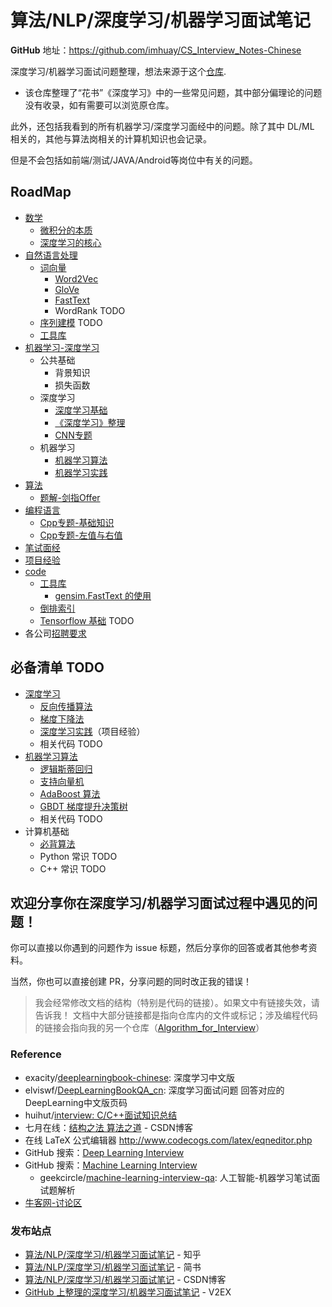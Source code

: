 算法/NLP/深度学习/机器学习面试笔记
===
**GitHub** 地址：https://github.com/imhuay/CS_Interview_Notes-Chinese

深度学习/机器学习面试问题整理，想法来源于这个[仓库](https://github.com/elviswf/DeepLearningBookQA_cn).
- 该仓库整理了“花书”《深度学习》中的一些常见问题，其中部分偏理论的问题没有收录，如有需要可以浏览原仓库。

此外，还包括我看到的所有机器学习/深度学习面经中的问题。除了其中 DL/ML 相关的，其他与算法岗相关的计算机知识也会记录。

但是不会包括如前端/测试/JAVA/Android等岗位中有关的问题。

## RoadMap
- [数学](./数学)
  - [微积分的本质](./数学/微积分的本质.md)
  - [深度学习的核心](./数学/深度学习的核心.md)
- [自然语言处理](./自然语言处理)
  - [词向量](./自然语言处理/专题-词向量.md)
    - [Word2Vec](./自然语言处理/专题-词向量.md#word2vec)
    - [GloVe](./自然语言处理/专题-词向量.md#glove)
    - [FastText](./自然语言处理/专题-词向量.md#fasttext)
    - WordRank TODO
  - [序列建模](./自然语言处理/专题-序列建模.md) TODO
  - [工具库](./自然语言处理/专题-工具库.md)
- [机器学习-深度学习](./机器学习-深度学习)
  - 公共基础
    - 背景知识
    - 损失函数
  - 深度学习
    - [深度学习基础](./机器学习-深度学习/DL专题-深度学习基础.md)
    - [《深度学习》整理](./机器学习-深度学习/DL专题-《深度学习》整理.md)
    - [CNN专题](./机器学习-深度学习/DL专题-CNN.md)
  - 机器学习
    - [机器学习算法](./机器学习-深度学习/ML专题-机器学习算法.md)
    - [机器学习实践](./机器学习-深度学习/ML专题-机器学习实践.md)
- [算法](./算法)
  - [题解-剑指Offer](./算法/题解-剑指Offer.md)
- [编程语言](./编程语言)
  - [Cpp专题-基础知识](./编程语言/Cpp专题-基础知识.md)
  - [Cpp专题-左值与右值](./编程语言/Cpp专题-左值与右值.md)
- [笔试面经](./笔试面经)
- [项目经验](./项目经验)
- [code](./code)
  - [工具库](./code/工具库)
    - [gensim.FastText 的使用](./code/工具库/gensim/FastText.py)
  - [倒排索引](./code/倒排索引)
  - [Tensorflow 基础](./code/tf-基础) TODO
- 各公司[招聘要求](./招聘要求.md)

## 必备清单 TODO
- [深度学习](./深度学习/README.md)
  - [反向传播算法](./深度学习/README.md#反向传播算法)
  - [梯度下降法](#梯度下降法)
  - [深度学习实践](./项目经验/README.md)（项目经验）
  - 相关代码 TODO
- [机器学习算法](./机器学习/README.md)
  - [逻辑斯蒂回归](./机器学习/README.md#逻辑斯蒂回归)
  - [支持向量机](./机器学习/README.md#支持向量机)
  - [AdaBoost 算法](./机器学习/README.md#adaboost-算法)
  - [GBDT 梯度提升决策树](./机器学习/README.md#梯度提升决策树-gbdt)
  - 相关代码 TODO
- 计算机基础
  - [必背算法](https://github.com/imhuay/Algorithm_for_Interview-Chinese/tree/master/Algorithm_for_Interview/_必背算法)
  - Python 常识 TODO
  - C++ 常识 TODO


**欢迎分享你在深度学习/机器学习面试过程中遇见的问题！**
---
你可以直接以你遇到的问题作为 issue 标题，然后分享你的回答或者其他参考资料。

当然，你也可以直接创建 PR，分享问题的同时改正我的错误！

> 我会经常修改文档的结构（特别是代码的链接）。如果文中有链接失效，请告诉我！
> 文档中大部分链接都是指向仓库内的文件或标记；涉及编程代码的链接会指向我的另一个仓库（[Algorithm_for_Interview](https://github.com/imhuay/Algorithm_for_Interview-Chinese)）

### Reference

- exacity/[deeplearningbook-chinese](https://github.com/exacity/deeplearningbook-chinese): 深度学习中文版 
- elviswf/[DeepLearningBookQA_cn](https://github.com/elviswf/DeepLearningBookQA_cn): 深度学习面试问题 回答对应的DeepLearning中文版页码
- huihut/[interview: C/C++面试知识总结](https://github.com/huihut/interview) 
- 七月在线：[结构之法 算法之道](https://blog.csdn.net/v_july_v) - CSDN博客
- 在线 LaTeX 公式编辑器 http://www.codecogs.com/latex/eqneditor.php
- GitHub 搜索：[Deep Learning Interview](https://github.com/search?q=deep+learning+interview)
- GitHub 搜索：[Machine Learning Interview](https://github.com/search?q=machine+learning+interview)
    - geekcircle/[machine-learning-interview-qa](https://github.com/geekcircle/machine-learning-interview-qa): 人工智能-机器学习笔试面试题解析 
- [牛客网-讨论区](https://www.nowcoder.com/discuss?type=2&order=0)

### 发布站点
- [算法/NLP/深度学习/机器学习面试笔记](https://zhuanlan.zhihu.com/p/41515995) - 知乎
- [算法/NLP/深度学习/机器学习面试笔记](https://www.jianshu.com/p/55b0703aa1ad) - 简书 
- [算法/NLP/深度学习/机器学习面试笔记](https://blog.csdn.net/imhuay/article/details/81490564) - CSDN博客 
- [GitHub 上整理的深度学习/机器学习面试笔记](https://www.v2ex.com/t/473047) - V2EX 